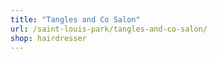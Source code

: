 ```yaml
---
title: "Tangles and Co Salon"
url: /saint-louis-park/tangles-and-co-salon/
shop: hairdresser
---
```

